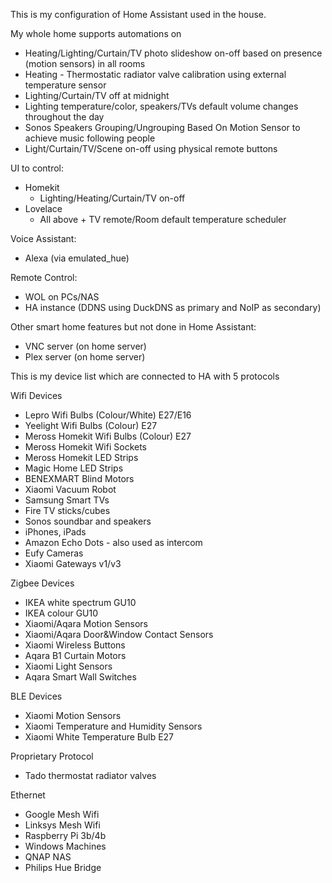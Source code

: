 This is my configuration of Home Assistant used in the house. 

My whole home supports automations on
- Heating/Lighting/Curtain/TV photo slideshow on-off based on presence (motion sensors) in all rooms
- Heating - Thermostatic radiator valve calibration using external temperature sensor
- Lighting/Curtain/TV off at midnight
- Lighting temperature/color, speakers/TVs default volume changes throughout the day
- Sonos Speakers Grouping/Ungrouping Based On Motion Sensor to achieve music following people 
- Light/Curtain/TV/Scene on-off using physical remote buttons

UI to control:
- Homekit
  - Lighting/Heating/Curtain/TV on-off
- Lovelace 
  - All above + TV remote/Room default temperature scheduler
  
Voice Assistant:
- Alexa (via emulated_hue)

Remote Control:
- WOL on PCs/NAS
- HA instance (DDNS using DuckDNS as primary and NoIP as secondary)


Other smart home features but not done in Home Assistant:
- VNC server (on home server)
- Plex server (on home server)


This is my device list which are connected to HA with 5 protocols 

Wifi Devices
- Lepro Wifi Bulbs (Colour/White) E27/E16
- Yeelight Wifi Bulbs (Colour) E27
- Meross Homekit Wifi Bulbs (Colour) E27
- Meross Homekit Wifi Sockets
- Meross Homekit LED Strips 
- Magic Home LED Strips 
- BENEXMART Blind Motors
- Xiaomi Vacuum Robot 
- Samsung Smart TVs
- Fire TV sticks/cubes
- Sonos soundbar and speakers
- iPhones, iPads
- Amazon Echo Dots - also used as intercom 
- Eufy Cameras
- Xiaomi Gateways v1/v3

Zigbee Devices 
- IKEA white spectrum GU10 
- IKEA colour GU10 
- Xiaomi/Aqara Motion Sensors
- Xiaomi/Aqara Door&Window Contact Sensors
- Xiaomi Wireless Buttons
- Aqara B1 Curtain Motors
- Xiaomi Light Sensors
- Aqara Smart Wall Switches

BLE Devices
- Xiaomi Motion Sensors
- Xiaomi Temperature and Humidity Sensors
- Xiaomi White Temperature Bulb E27

Proprietary Protocol
- Tado thermostat radiator valves

Ethernet 
- Google Mesh Wifi
- Linksys Mesh Wifi
- Raspberry Pi 3b/4b
- Windows Machines
- QNAP NAS
- Philips Hue Bridge
  
